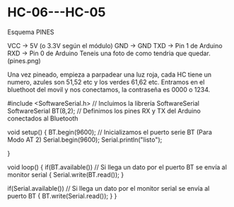 # HC-06---HC-05

Esquema PINES

VCC → 5V (o 3.3V según el módulo)
GND → GND
TXD → Pin 1 de Arduino
RXD → Pin 0 de Arduino
Teneis una foto de como tendria que quedar. (pines.png)


Una vez pineado, empieza a parpadear una luz roja, cada HC tiene un numero, azules son 51,52 etc y los verdes 61,62 etc. Entramos en el bluethoot del movil y nos conectamos, la contraseña es 0000 o 1234.


#include <SoftwareSerial.h>   // Incluimos la librería  SoftwareSerial  
SoftwareSerial BT(8,2);    // Definimos los pines RX y TX del Arduino conectados al Bluetooth
 
void setup()
{
  BT.begin(9600);       // Inicializamos el puerto serie BT (Para Modo AT 2)
  Serial.begin(9600);
  Serial.println("listo"); 
   
}
 
void loop()
{
  if(BT.available())    // Si llega un dato por el puerto BT se envía al monitor serial
  {
    Serial.write(BT.read());
  }
 
  if(Serial.available())  // Si llega un dato por el monitor serial se envía al puerto BT
  {
     BT.write(Serial.read());
  }
}


